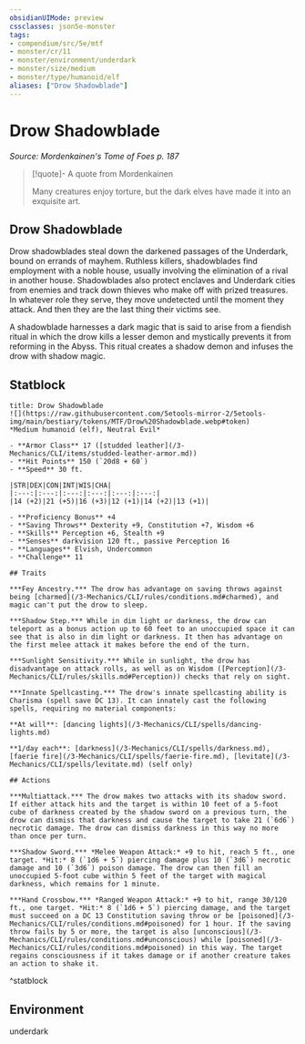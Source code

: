 ```yaml
---
obsidianUIMode: preview
cssclasses: json5e-monster
tags:
- compendium/src/5e/mtf
- monster/cr/11
- monster/environment/underdark
- monster/size/medium
- monster/type/humanoid/elf
aliases: ["Drow Shadowblade"]
---
```

# Drow Shadowblade
*Source: Mordenkainen's Tome of Foes p. 187*  

> [!quote]- A quote from Mordenkainen  
> 
> Many creatures enjoy torture, but the dark elves have made it into an exquisite art.

## Drow Shadowblade

Drow shadowblades steal down the darkened passages of the Underdark, bound on errands of mayhem. Ruthless killers, shadowblades find employment with a noble house, usually involving the elimination of a rival in another house. Shadowblades also protect enclaves and Underdark cities from enemies and track down thieves who make off with prized treasures. In whatever role they serve, they move undetected until the moment they attack. And then they are the last thing their victims see.

A shadowblade harnesses a dark magic that is said to arise from a fiendish ritual in which the drow kills a lesser demon and mystically prevents it from reforming in the Abyss. This ritual creates a shadow demon and infuses the drow with shadow magic.


## Statblock

```ad-statblock
title: Drow Shadowblade
![](https://raw.githubusercontent.com/5etools-mirror-2/5etools-img/main/bestiary/tokens/MTF/Drow%20Shadowblade.webp#token)
*Medium humanoid (elf), Neutral Evil*

- **Armor Class** 17 ([studded leather](/3-Mechanics/CLI/items/studded-leather-armor.md))
- **Hit Points** 150 (`20d8 + 60`) 
- **Speed** 30 ft.

|STR|DEX|CON|INT|WIS|CHA|
|:---:|:---:|:---:|:---:|:---:|:---:|
|14 (+2)|21 (+5)|16 (+3)|12 (+1)|14 (+2)|13 (+1)|

- **Proficiency Bonus** +4
- **Saving Throws** Dexterity +9, Constitution +7, Wisdom +6
- **Skills** Perception +6, Stealth +9
- **Senses** darkvision 120 ft., passive Perception 16
- **Languages** Elvish, Undercommon
- **Challenge** 11

## Traits

***Fey Ancestry.*** The drow has advantage on saving throws against being [charmed](/3-Mechanics/CLI/rules/conditions.md#charmed), and magic can't put the drow to sleep.

***Shadow Step.*** While in dim light or darkness, the drow can teleport as a bonus action up to 60 feet to an unoccupied space it can see that is also in dim light or darkness. It then has advantage on the first melee attack it makes before the end of the turn.

***Sunlight Sensitivity.*** While in sunlight, the drow has disadvantage on attack rolls, as well as on Wisdom ([Perception](/3-Mechanics/CLI/rules/skills.md#Perception)) checks that rely on sight.

***Innate Spellcasting.*** The drow's innate spellcasting ability is Charisma (spell save DC 13). It can innately cast the following spells, requiring no material components:

**At will**: [dancing lights](/3-Mechanics/CLI/spells/dancing-lights.md)

**1/day each**: [darkness](/3-Mechanics/CLI/spells/darkness.md), [faerie fire](/3-Mechanics/CLI/spells/faerie-fire.md), [levitate](/3-Mechanics/CLI/spells/levitate.md) (self only)

## Actions

***Multiattack.*** The drow makes two attacks with its shadow sword. If either attack hits and the target is within 10 feet of a 5-foot cube of darkness created by the shadow sword on a previous turn, the drow can dismiss that darkness and cause the target to take 21 (`6d6`) necrotic damage. The drow can dismiss darkness in this way no more than once per turn.

***Shadow Sword.*** *Melee Weapon Attack:* +9 to hit, reach 5 ft., one target. *Hit:* 8 (`1d6 + 5`) piercing damage plus 10 (`3d6`) necrotic damage and 10 (`3d6`) poison damage. The drow can then fill an unoccupied 5-foot cube within 5 feet of the target with magical darkness, which remains for 1 minute.

***Hand Crossbow.*** *Ranged Weapon Attack:* +9 to hit, range 30/120 ft., one target. *Hit:* 8 (`1d6 + 5`) piercing damage, and the target must succeed on a DC 13 Constitution saving throw or be [poisoned](/3-Mechanics/CLI/rules/conditions.md#poisoned) for 1 hour. If the saving throw fails by 5 or more, the target is also [unconscious](/3-Mechanics/CLI/rules/conditions.md#unconscious) while [poisoned](/3-Mechanics/CLI/rules/conditions.md#poisoned) in this way. The target regains consciousness if it takes damage or if another creature takes an action to shake it.
```
^statblock

## Environment

underdark